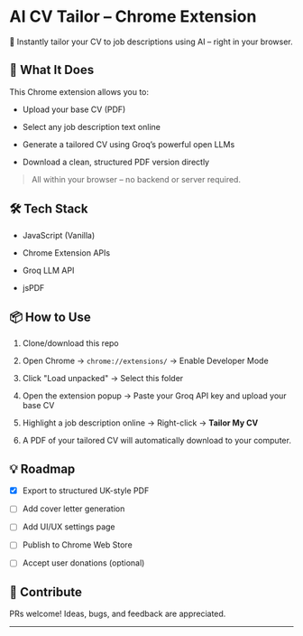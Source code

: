 # AI CV Tailor – Chrome Extension



🎯 Instantly tailor your CV to job descriptions using AI – right in your browser.



## 🚀 What It Does



This Chrome extension allows you to:

- Upload your base CV (PDF)

- Select any job description text online

- Generate a tailored CV using Groq’s powerful open LLMs

- Download a clean, structured PDF version directly



> All within your browser – no backend or server required.



## 🛠 Tech Stack



- JavaScript (Vanilla)

- Chrome Extension APIs

- Groq LLM API

- jsPDF



## 📦 How to Use



1. Clone/download this repo

2. Open Chrome → `chrome://extensions/` → Enable Developer Mode

3. Click "Load unpacked" → Select this folder

4. Open the extension popup → Paste your Groq API key and upload your base CV

5. Highlight a job description online → Right-click → **Tailor My CV**

6. A PDF of your tailored CV will automatically download to your computer.



## 💡 Roadmap



- [x] Export to structured UK-style PDF
- [ ] Add cover letter generation
- [ ] Add UI/UX settings page
- [ ] Publish to Chrome Web Store
- [ ] Accept user donations (optional)



## 🙌 Contribute



PRs welcome! Ideas, bugs, and feedback are appreciated.



---